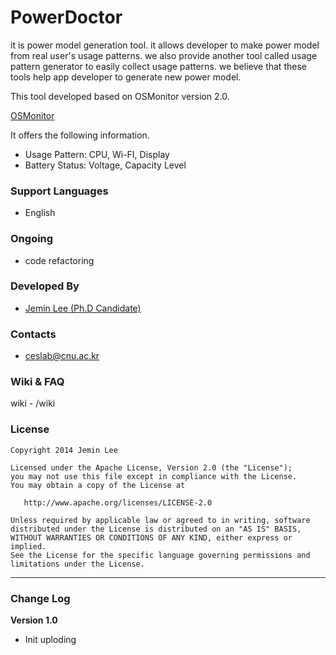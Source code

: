 PowerDoctor
===========

it is power model generation tool. it allows developer to make power model from real user's usage patterns. we also provide another tool called usage pattern generator to easily collect usage patterns. we believe that these tools help app developer to generate new power model.

This tool developed based on OSMonitor version 2.0.

[OSMonitor](https://github.com/eolwral/OSMonitor)

It offers the following information.

- Usage Pattern: CPU, Wi-FI, Display
- Battery Status: Voltage, Capacity Level 

### Support Languages ###
- English

### Ongoing ###
- code refactoring


### Developed By ###
- [Jemin Lee (Ph.D Candidate)](http://jeminlee.blogspot.kr/)

### Contacts ###

- ceslab@cnu.ac.kr

### Wiki & FAQ ###
wiki - /wiki

### License ###

    Copyright 2014 Jemin Lee

    Licensed under the Apache License, Version 2.0 (the "License");
    you may not use this file except in compliance with the License.
    You may obtain a copy of the License at

       http://www.apache.org/licenses/LICENSE-2.0

    Unless required by applicable law or agreed to in writing, software
    distributed under the License is distributed on an "AS IS" BASIS,
    WITHOUT WARRANTIES OR CONDITIONS OF ANY KIND, either express or implied.
    See the License for the specific language governing permissions and
    limitations under the License.


----------

### Change Log ###

**Version 1.0**
- Init uploding
